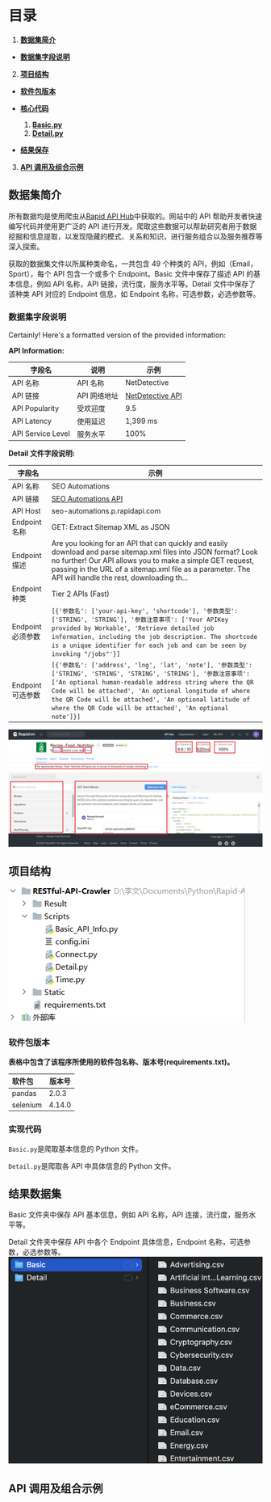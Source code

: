 # 目录

1. **[数据集简介](#数据集简介)**

- **[数据集字段说明](#数据集字段说明)**

2. **[项目结构](#项目结构)**

- **[软件包版本](#软件包版本)**
- **[核心代码](#核心代码)**

  1. **[Basic.py](./RESTful-API-Crawler/Scripts/Basic_API_Info.py)**
  2. **[Detail.py](RESTful-API-Crawler/Scripts/Detail.py)**

- **[结果保存](#结果保存)**

3. **[API 调用及组合示例](#API调用及组合示例)**

## 数据集简介

所有数据均是使用爬虫从[Rapid API Hub](https://rapidapi.com/hub)中获取的。网站中的 API 帮助开发者快速编写代码并使用更广泛的 API 进行开发。爬取这些数据可以帮助研究者用于数据挖掘和信息提取，以发现隐藏的模式、关系和知识，进行服务组合以及服务推荐等深入探索。

获取的数据集文件以所属种类命名，一共包含 49 个种类的 API，例如（Email，Sport），每个 API 包含一个或多个 Endpoint。Basic 文件中保存了描述 API 的基本信息，例如 API 名称，API 链接，流行度，服务水平等。Detail 文件中保存了该种类 API 对应的 Endpoint 信息，如 Endpoint 名称，可选参数，必选参数等。

### 数据集字段说明

Certainly! Here's a formatted version of the provided information:

**API Information:**

| 字段名            | 说明         | 示例                                                                     |
| ----------------- | ------------ | ------------------------------------------------------------------------ |
| API 名称          | API 名称     | NetDetective                                                             |
| API 链接          | API 网络地址 | [NetDetective API](https://rapidapi.com/tomwimmenhove/api/netdetective/) |
| API Popularity    | 受欢迎度     | 9.5                                                                      |
| API Latency       | 使用延迟     | 1,399 ms                                                                 |
| API Service Level | 服务水平     | 100%                                                                     |

**Detail 文件字段说明:**

| 字段名            | 示例                                                                                                                                                                                                                                                                                                                                                       |
| ----------------- | ---------------------------------------------------------------------------------------------------------------------------------------------------------------------------------------------------------------------------------------------------------------------------------------------------------------------------------------------------------- |
| API 名称          | SEO Automations                                                                                                                                                                                                                                                                                                                                            |
| API 链接          | [SEO Automations API](https://rapidapi.com/BigFoxMedia/api/seo-automations/)                                                                                                                                                                                                                                                                               |
| API Host          | seo-automations.p.rapidapi.com                                                                                                                                                                                                                                                                                                                             |
| Endpoint 名称     | GET: Extract Sitemap XML as JSON                                                                                                                                                                                                                                                                                                                           |
| Endpoint 描述     | Are you looking for an API that can quickly and easily download and parse sitemap.xml files into JSON format? Look no further! Our API allows you to make a simple GET request, passing in the URL of a sitemap.xml file as a parameter. The API will handle the rest, downloading th...                                                                   |
| Endpoint 种类     | Tier 2 APIs (Fast)                                                                                                                                                                                                                                                                                                                                         |
| Endpoint 必须参数 | `[{'参数名': ['your-api-key', 'shortcode'], '参数类型': ['STRING', 'STRING'], '参数注意事项': ['Your APIKey provided by Workable', 'Retrieve detailed job information, including the job description. The shortcode is a unique identifier for each job and can be seen by invoking "/jobs"'}]`                                                            |
| Endpoint 可选参数 | `[{'参数名': ['address', 'lng', 'lat', 'note'], '参数类型': ['STRING', 'STRING', 'STRING', 'STRING'], '参数注意事项': ['An optional human-readable address string where the QR Code will be attached', 'An optional longitude of where the QR Code will be attached', 'An optional latitude of where the QR Code will be attached', 'An optional note']}]` |

![屏幕截图 2023-11-08 213652](./RESTful-API-Crawler/Static/index.png)

## 项目结构

![屏幕截图 2023-11-08 222343](./RESTful-API-Crawler/Static/project.png)

### 软件包版本

​ **表格中包含了该程序所使用的软件包名称、版本号(requirements.txt)。**

| 软件包   | 版本号 |
| :------- | ------ |
| pandas   | 2.0.3  |
| selenium | 4.14.0 |

### 实现代码

`Basic.py`是爬取基本信息的 Python 文件。

`Detail.py`是爬取各 API 中具体信息的 Python 文件。

## 结果数据集

Basic 文件夹中保存 API 基本信息，例如 API 名称，API 连接，流行度，服务水平等。

Detail 文件夹中保存 API 中各个 Endpoint 具体信息，Endpoint 名称，可选参数，必选参数等。
![Result](./RESTful-API-Crawler/Static/result.png)

## API 调用及组合示例
